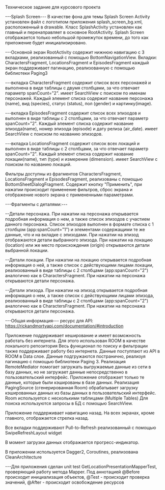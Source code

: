 Техническое задание для курсового проекта

---Splash Screen---
В качестве фона для темы Splash Screen Activity установлен файл с логотипом приложения splash_screen_bg.xml,
расположенный в drawable. Класс SplashActivity установлен как главный и перенаправляет в основное RootActivity.
Splash Screen отображается только небольшой промежуток времени, до того как приложение будет инициализировано.

---Основной экран RootActivity содержит нижнюю навигацию с 3 вкладками, реализованный с помощью BottomNavigationView.
Вкладки:
CharactersFragment, LocationsFragment и EpisodesFragment 
каждый экран поддерживает пагинацию, реализованную с помощью библиотеки Paging3

---вкладка CharactersFragment содержит список всех персонажей и выполнена в виде таблицы с двумя столбцами, за что отвечает параметр spanCount="2". 
имеет SearchView с поиском по именам персонажей. Каждый элемент списка содержит название персонажа
(name), вид (species), статус (status), пол (gender) и картинку(image).

---вкладка EpisodesFragment содержит список всех эпизодов и выполнен в виде таблицы с 2 столбцами, за что отвечает параметр spanCount="2". 
Каждый элемент списка содержит название эпизода(name), номер эпизода (episode) и дату релиза (air_date). 
имеет SearchView с поиском по названию эпизодов.

---вкладка LocationsFragment содержит список всех локаций и выполнен в виде таблицы с 2 столбцами, за что отвечает параметр spanCount="2". 
Каждый элемент списка содержит название локации(name), тип (type) и измерение (dimension).
имеет SearchView с поиском по названию локаций.

Фильтры доступны из фрагментов CharactersFragment, LocationsFragment и EpisodesFragment, реализованы с помощью BottomSheetDialogFragment. Содержит кнопку
"Применить", при нажатии происходит применение фильтров, сброс экрана и отображение нового экрана с примененными параметрами.

---Фрагменты с деталями:---

--Детали персонажа. При нажатии на персонажа открывается подробная информация о нем, а также список эпизодов с участием данного персонажа.
Список эпизодов выполнен в формате списка с 1 столбцом (app:spanCount="1") и элементами содержащими те же данные, что и на
вкладке с эпизодами.
При нажатии на эпизод отображаются детали выбранного эпизода.
При нажатии на локацию (location) или же место происхождения (origin) открываются детали выбранной локации.


--Детали локации. При нажатии на локацию открывается подробная информация о ней, а также список с действующими лицами локации, реализованный в виде таблицы
с 2 столбцами (app:spanCount="2") аналогично как в CharactersFragment. При нажатии на персонажа открываются детали персонажа.

--Детали эпизода.  При нажатии на эпизод открывается подробная информация о нем, а также список с действующими лицами эпизода, реализованный в виде таблицы
с 2 столбцами (app:spanCount="2") аналогично как в CharactersFragment. При нажатии на персонажа открываются детали персонажа.

---Общая информация---
ресурс для API: https://rickandmortyapi.com/documentation/#introduction

Приложение поддерживает кеширование и имеет возможность работать без интернета. Для этого использован ROOM в качестве локального репозитория
Весь функционал по поиску и фильтрации также поддерживает работу без интернета.
Данные поступпают из API в ROOM в Data слое. Данные подгружаются постранично, реализуя пагинацию с помощью библиотеки Paging 3.
Реализация RemoteMediator помогает загружать выгружаемые данные из сети в базу данных, но не загружает данные непосредственно в пользовательский интерфейс. 
Приложение отображает только те данные, которые были кэшированы в базе данных. Реализация PagingSource (сгенерированная Room) обрабатывает загрузку
кэшированных данных из базы данных в пользовательский интерфейс. Room используется с несколькими таблицами (Multiple Tables)
Для поиска используются запросы в БД с помощью SearchView.

Приложение поддерживает навигацию назад. На всех экранах, кроме главного, отображается стрелка назад.

Все вкладки поддерживают Pull-to-Refresh реализованный с помощью SwipeRefreshLayout widget

В момент загрузки данных отображается прогресс-индикатор.

В приложении используется Dagger2, Coroutines, реализована CleanArchitecture

---Для приложения сделан unit test GetLocationPresentationMapperTest, проверяющий работу метода Mapper. 
Под аннотацией @Before происходит инициализация объектов,
@Test - происходит проверка значений,
@After - происходит освобождение ресурсов

